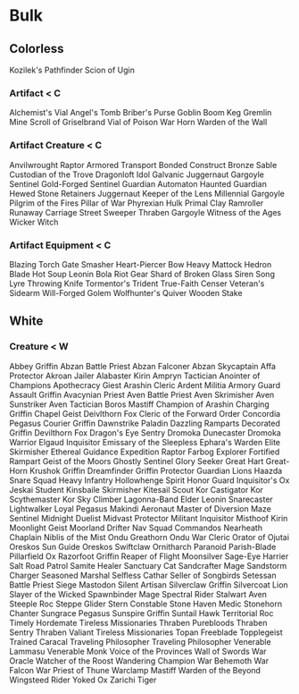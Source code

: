 # Bulk
## Colorless
Kozilek's Pathfinder
Scion of Ugin
### Artifact < C
Alchemist's Vial
Angel's Tomb
Briber's Purse
Goblin Boom Keg
Gremlin Mine
Scroll of Griselbrand
Vial of Poison
War Horn
Warden of the Wall
### Artifact Creature < C
Anvilwrought Raptor
Armored Transport
Bonded Construct
Bronze Sable
Custodian of the Trove
Dragonloft Idol
Galvanic Juggernaut
Gargoyle Sentinel
Gold-Forged Sentinel
Guardian Automaton
Haunted Guardian
Hewed Stone Retainers
Juggernaut
Keeper of the Lens
Millennial Gargoyle
Pilgrim of the Fires
Pillar of War
Phyrexian Hulk
Primal Clay
Ramroller
Runaway Carriage
Street Sweeper
Thraben Gargoyle
Witness of the Ages
Wicker Witch
### Artifact Equipment < C
Blazing Torch
Gate Smasher
Heart-Piercer Bow
Heavy Mattock
Hedron Blade
Hot Soup
Leonin Bola
Riot Gear
Shard of Broken Glass
Siren Song Lyre
Throwing Knife
Tormentor's Trident
True-Faith Censer
Veteran's Sidearm
Will-Forged Golem
Wolfhunter's Quiver
Wooden Stake
## White
### Creature < W
Abbey Griffin
Abzan Battle Priest
Abzan Falconer
Abzan Skycaptain
Affa Protector
Akroan Jailer
Alabaster Kirin
Ampryn Tactician
Anointer of Champions
Apothecracy Giest
Arashin Cleric
Ardent Militia
Armory Guard
Assault Griffin
Avacynian Priest
Aven Battle Priest
Aven Skrimisher
Aven Sunstriker
Aven Tactician
Boros Mastiff
Champion of Arashin
Charging Griffin
Chapel Geist
Deivlthorn Fox
Cleric of the Forward Order
Concordia Pegasus
Courier Griffin
Dawnstrike Paladin
Dazzling Ramparts
Decorated Griffin
Devilthorn Fox
Dragon's Eye Sentry
Dromoka Dunecaster
Dromoka Warrior
Elgaud Inquisitor
Emissary of the Sleepless
Ephara's Warden
Elite Skirmisher
Ethereal Guidance
Expedition Raptor
Farbog Explorer
Fortified Rampart
Geist of the Moors
Ghostly Sentinel
Glory Seeker
Great Hart
Great-Horn Krushok
Griffin Dreamfinder
Griffin Protector
Guardian Lions
Haazda Snare Squad
Heavy Infantry
Hollowhenge Spirit
Honor Guard
Inquisitor's Ox
Jeskai Student
Kinsbaile Skirmisher
Kitesail Scout
Kor Castigator
Kor Scythemaster
Kor Sky Climber
Lagonna-Band Elder
Leonin Snarecaster
Lightwalker
Loyal Pegasus
Makindi Aeronaut
Master of Diversion
Maze Sentinel
Midnight Duelist
Midvast Protector
Militant Inquisitor
Misthoof Kirin
Moonlight Geist
Moorland Drifter
Nav Squad Commandos
Nearheath Chaplain
Niblis of the Mist
Ondu Greathorn
Ondu War Cleric
Orator of Ojutai
Oreskos Sun Guide
Oreskos Swiftclaw
Ornitharch
Paranoid Parish-Blade
Pillarfield Ox
Razorfoot Griffin
Reaper of Flight Moonsilver
Sage-Eye Harrier
Salt Road Patrol
Samite Healer
Sanctuary Cat
Sandcrafter Mage
Sandstorm Charger
Seasoned Marshal
Selfless Cathar
Seller of Songbirds
Setessan Battle Priest
Siege Mastodon
Silent Artisan
Silverclaw Griffin
Silvercoat Lion
Slayer of the Wicked
Spawnbinder Mage
Spectral Rider
Stalwart Aven
Steeple Roc
Steppe Glider
Stern Constable
Stone Haven Medic
Stonehorn Chanter
Sungrace Pegasus
Sunspire Griffin
Suntail Hawk
Territorial Roc
Timely Hordemate
Tireless Missionaries
Thraben Purebloods
Thraben Sentry
Thraben Valiant
Tireless Missionaries
Topan Freeblade
Topplegeist
Trained Caracal
Traveling Philosopher
Traveling Philosopher
Venerable Lammasu
Venerable Monk
Voice of the Provinces
Wall of Swords
War Oracle
Watcher of the Roost
Wandering Champion
War Behemoth
War Falcon
War Priest of Thune
Warclamp Mastiff
Warden of the Beyond
Wingsteed Rider
Yoked Ox
Zarichi Tiger
